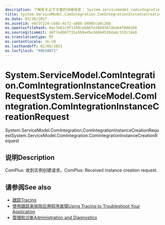 ```yaml
---
description: 了解有关以下方面的详细信息： System.servicemodel.comintegration。 ComIntegrationInstanceCreationRequest
title: System.ServiceModel.ComIntegration.ComIntegrationInstanceCreationRequest
ms.date: 03/30/2017
ms.assetid: e9f3f224-cb6b-4c72-a808-d4905ca0c2b8
ms.openlocfilehash: 0ac7e61c9f1349ceb66fe20d45833bab4f006206
ms.sourcegitcommit: ddf7edb67715a5b9a45e3dd44536dabc153c1de0
ms.translationtype: MT
ms.contentlocale: zh-CN
ms.lasthandoff: 02/06/2021
ms.locfileid: "99634071"
---
```

# <a name="systemservicemodelcomintegrationcomintegrationinstancecreationrequest"></a><span data-ttu-id="a7fe9-103">System.ServiceModel.ComIntegration.ComIntegrationInstanceCreationRequest</span><span class="sxs-lookup"><span data-stu-id="a7fe9-103">System.ServiceModel.ComIntegration.ComIntegrationInstanceCreationRequest</span></span>

<span data-ttu-id="a7fe9-104">System.ServiceModel.ComIntegration.ComIntegrationInstanceCreationRequest</span><span class="sxs-lookup"><span data-stu-id="a7fe9-104">System.ServiceModel.ComIntegration.ComIntegrationInstanceCreationRequest</span></span>  
  
## <a name="description"></a><span data-ttu-id="a7fe9-105">说明</span><span class="sxs-lookup"><span data-stu-id="a7fe9-105">Description</span></span>  

 <span data-ttu-id="a7fe9-106">ComPlus: 收到实例创建请求。</span><span class="sxs-lookup"><span data-stu-id="a7fe9-106">ComPlus: Received instance creation request.</span></span>  
  
## <a name="see-also"></a><span data-ttu-id="a7fe9-107">请参阅</span><span class="sxs-lookup"><span data-stu-id="a7fe9-107">See also</span></span>

- [<span data-ttu-id="a7fe9-108">跟踪</span><span class="sxs-lookup"><span data-stu-id="a7fe9-108">Tracing</span></span>](index.md)
- [<span data-ttu-id="a7fe9-109">使用跟踪来排除应用程序故障</span><span class="sxs-lookup"><span data-stu-id="a7fe9-109">Using Tracing to Troubleshoot Your Application</span></span>](using-tracing-to-troubleshoot-your-application.md)
- [<span data-ttu-id="a7fe9-110">管理和诊断</span><span class="sxs-lookup"><span data-stu-id="a7fe9-110">Administration and Diagnostics</span></span>](../index.md)
